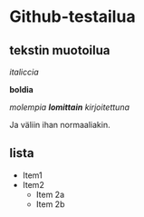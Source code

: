 # Github-testailua
## tekstin muotoilua
*italiccia*

**boldia**

_molempia **lomittain** kirjoitettuna_

Ja väliin ihan normaaliakin.


## lista
* Item1
* Item2
  * Item 2a
  * Item 2b
